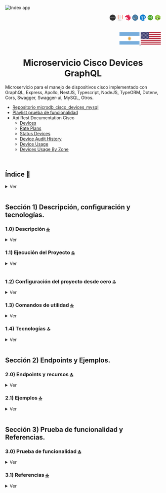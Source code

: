 ![Index app](https://github.com/andresWeitzel/Microservice_Cisco_Devices_GraphQL/blob/master/doc/assets/img/readme/graphql_microservice.jpg)

 <div align="right">
    <img width="20" height="20" src="doc/assets/icons/backend/javascript-typescript/png/express-js.png" />
    <img width="22" height="20" src="doc/assets/icons/backend/javascript-typescript/png/typeorm.png" />
    <img width="18" height="20" src="doc/assets/icons/backend/javascript-typescript/png/nestjs.png" />
    <img width="22" height="20" src="doc/assets/icons/database/png/mysql.png" />
    <img width="20" height="20" src="doc/assets/icons/backend/javascript-typescript/png/typescript.png" />
    <img width="20" height="20" src="doc/assets/icons/devops/png/swagger.png" />
    <img width="20" height="20" src="doc/assets/icons/backend/javascript-typescript/png/nodejs.png" />
</div>

<br>

<br>

<div align="right"> 
  <a href="./README.md">
    <img width="65" height="40" src="./doc/assets/translation/arg-flag.jpg" />
  </a> 
  <a href="./README.md">
    <img width="65" height="40" src="./doc/assets/translation/eeuu-flag.jpg" />
  </a> 
</div>


<div align="center">

# Microservicio Cisco Devices GraphQL

</div>

Microservicio para el manejo de dispositivos cisco implementado con GraphQL, Express, Apollo, NestJS, Typescript, NodeJS, TypeORM, Dotenv, Cors, Swagger, Swagger-ui, MySQL, Otros.

*   [Repositorio microdb\_cisco\_devices\_mysql](https://github.com/andresWeitzel/Microdb_Cisco_Devices_Mysql)
*   [Playlist prueba de funcionalidad](https://www.youtube.com/playlist?list=PLCl11UFjHurC4DVGjeTuUOID0gjVxGDd3)
*   Api Rest Documentation Cisco
    *   [Devices](https://developer.cisco.com/docs/control-center/#!devices)
    *   [Rate Plans](https://developer.cisco.com/docs/control-center/#!get-rate-plans/response-example)
    *   [Status Devices](https://pubhub.devnetcloud.com/media/control-center-sandbox/docs/Content/api/rest/get_started_rest.htm#api_sim_status)
    *   [Device Audit History](https://developer.cisco.com/docs/control-center/#!get-device-audit-history/get-device-audit-history)
    *   [Device Usage](https://developer.cisco.com/docs/control-center/#!get-device-usage/response-example)
    *   [Devices Usage By Zone](https://developer.cisco.com/docs/control-center/#!get-device-usage-by-zone/response-example)

<br>

## Índice 📜

<details>
 <summary> Ver </summary>

 <br>

### Sección 1) Descripción, configuración y tecnologías.

*   [1.0) Descripción del Proyecto.](#10-descripción-)
*   [1.1) Ejecución del Proyecto.](#11-ejecución-del-proyecto-)
*   [1.2) Configuración del proyecto desde cero](#12-configuración-del-proyecto-desde-cero-)
*   [1.3) Comandos de utilidad.](#13-comandos-de-utilidad)
*   [1.4) Tecnologías.](#14-tecnologías-)

### Sección 2) Endpoints y Ejemplos

*   [2.0) EndPoints y recursos.](#20-endpoints-y-recursos-)
*   [2.1) Ejemplos.](#21-ejemplos-)

### Sección 3) Prueba de funcionalidad y Referencias

*   [3.0) Prueba de funcionalidad.](#30-prueba-de-funcionalidad-)
*   [3.1) Referencias.](#31-referencias-)

<br>

</details>

<br>

## Sección 1) Descripción, configuración y tecnologías.

### 1.0) Descripción [🔝](#índice-)

<details>
  <summary>Ver</summary>

 <br>

### 1.0.0) Descripción General

### 1.0.1) Descripción Arquitectura y Funcionamiento

<br>

</details>

### 1.1) Ejecución del Proyecto [🔝](#índice-)

<details>
  <summary>Ver</summary>
<br>

<br>

</details>

<br>

### 1.2) Configuración del proyecto desde cero [🔝](#índice-)

<details>
  <summary>Ver</summary>

<br>

*   Creamos un entorno de trabajo a través de algún ide, luego de crear una carpeta nos posicionamos sobre la misma

```git
cd 'projectName'
```

*   Instalamos la última versión LTS de [Nodejs(v18)](https://nodejs.org/en/download)
*   Instalamos NestJS de forma global

```git
npm i -g @nestjs/cli
```

*   Creamos un proyecto Nest

```git
nest new nombreProyecto
```

*   Creamos un proyecto Nest

```git
nest new nombreProyecto
```

*   Crear un nuevo modulo sin test

```git
nest g mo moduleName --no-spec
```

*   Crear un nuevo servicio sin test

```git
nest g s moduleName --no-spec
```

*   Crear un nuevo resolver (controlador) sin test

```git
nest g co moduleName --no-spec
```

*   Podemos automatizar los archivos anteriores con graphql usando un resource( Esto creara entities,services,module, resolvers)

```git
nest g resource resourceName --no-spec
```

```git
- Seleccionamos los siguientes valores
- ? What transport layer do you use? GraphQL (code first)
- ? Would you like to generate CRUD entry points? Yes
```

*   Instalamos el plugin para [dotenv (variables de entorno)](https://www.npmjs.com/package/dotenv)

```git
npm i dotenv
```

*   Instalamos el plugin para [TypeORM](https://typeorm.io/) junto con el controlador de mysql para el mapeo de datos.

```git
npm i @nestjs/typeorm typeorm mysql2
```

*   Para el uso del orm, podemos seguir la [guía de configuración de typeorm para db](https://docs.nestjs.com/recipes/sql-typeorm).
*   Instalamos el plugin de nest con [swagger](https://docs.nestjs.com/openapi/introduction) paa la documentación de nuestra Api rest.

```git
npm i @nestjs/swagger
```

*   Instalamos el plugin [class-validator](https://www.npmjs.com/package/class-validator)  para validaciones de tipos de datos, propiedades de clases,  etc.

```git
npm i class-validator
```

*   Se resume instalación de plugins para acotar documentación. Para la totalidad de los mismos revisar `package.json`.
*   Ejecutamos la app desde terminal.

```git
npm run start:dev
```

*   Entramos a la interfaz de Gaphql por defecto para las peticiones de la Api.

```git
http://localhost:3200/graphql o http://localhost:3300/graphql
```

<br>

</details>

### 1.3) Comandos de utilidad [🔝](#índice-)

<details>
  <summary>Ver</summary>

 <br>

*   Crear un nuevo proyecto NestJs

```git
nest g projectName
```

*   Crear un nuevo modulo sin test

```git
nest g mo moduleName --no-spec
```

*   Crear un nuevo servicio sin test

```git
nest g s moduleName --no-spec
```

*   Crear un nuevo controlador sin test

```git
nest g co moduleName --no-spec
```

*   Podemos automatizar los archivos anteriores con graphql usando un resource( Esto creara entities,services,module, resolvers)

```git
nest g resource resourceName --no-spec
```

```git
- Seleccionamos los siguientes valores
- ? What transport layer do you use? GraphQL (code first)
- ? Would you like to generate CRUD entry points? Yes
```

<br>

</details>

### 1.4) Tecnologías [🔝](#índice-)

<details>
  <summary>Ver</summary>

 <br>

| **Tecnologías** | **Versión** | **Finalidad** |\
| ------------- | ------------- | ------------- |
| [NodeJS](https://nodejs.org/en/) | 14.18.1  | Librería JS |
| [NestJS](https://nestjs.com/) | ^10.0.0 | Framework de NodeJS |
| [Typescript](https://www.typescriptlang.org/) | 3.8.3  | Lenguaje con alto tipado basado en JS |
| [TypeORM](https://typeorm.io/) | ^0.3.17 | ORM |
| [Mysql](https://www.mysql.com/) | 10.1 | SGDB |
| [XAMPP](https://www.apachefriends.org/es/index.html) | 3.2.2 | Paquete de servidores |
| [Swagger](https://docs.nestjs.com/openapi/introduction) | ^7.1.2 | Documentación de Api |
| [VSC](https://code.visualstudio.com/docs) | 1.72.2  | IDE |
| [Postman](https://www.postman.com/downloads/) | 10.11  | Cliente Http |
| [CMD](https://learn.microsoft.com/en-us/windows-server/administration/windows-commands/cmd) | 10 | Símbolo del Sistema para linea de comandos |
| [Git](https://git-scm.com/downloads) | 2.29.1  | Control de Versiones |

</br>

| **Extensión** |\
| -------------  |
| Prettier - Code formatter |
| Typescript Toolbox - generate setters, getters, constrc, etc |
| Otras |

<br>

</details>

<br>

## Sección 2) Endpoints y Ejemplos.

### 2.0) Endpoints y recursos [🔝](#índice-)

<details>
  <summary>Ver</summary>

<br>

</details>

### 2.1) Ejemplos [🔝](#índice-)

<details>
  <summary>Ver</summary>
<br>

<br>

</details>

<br>

## Sección 3) Prueba de funcionalidad y Referencias.

### 3.0) Prueba de funcionalidad [🔝](#índice-)

<details>
  <summary>Ver</summary>

<br>

<br>

</details>

### 3.1) Referencias [🔝](#índice-)

<details>
  <summary>Ver</summary>

 <br>

#### GraphQL Api

*   Tutorials
    -[Api rest example](https://www.youtube.com/watch?v=geYvdbpo3cA)

#### @nestjs/graphql

*   Tutorials
    *   [Tutorial Base](https://www.youtube.com/watch?v=ms0WcT2MJg4\&t=11s)
*   Installation/tutorial
    *   [Librerías y tutorial Graphql + Nestjs](https://docs.nestjs.com/graphql/quick-start)
    *   [Tipos de datos](https://graphql.org/learn/schema/)
    *   [Paginados y filtros](https://github.com/Adrinalin4ik/Nestjs-Graphql-Tools)
    *   [Argumentos/parametros/query params](https://the-guild.dev/graphql/yoga-server/tutorial/advanced/03-advanced-sorting)
    *   [Argumentos](https://ru-nestjs-docs.netlify.app/graphql/resolvers-map)

#### Nestjs

*   Videotutorials
    *   [Videotutorial base](https://www.youtube.com/watch?v=W4_oH3anYHU)
    *   [Videotutorial Typeorm](https://www.youtube.com/watch?v=JaTbzPcyiOE)
    *   [Mastering Nest.js](https://www.youtube.com/playlist?list=PLkZU2rKh1mT-3VvYvGCdRVCCJ5lCtOKED)
*   Topics
    *   [Using async and promises](https://subscription.packtpub.com/book/programming/9781800204737/10/ch10lvl1sec89/asynchronous-handlers)
    *   [Query parameters and parameters](https://stackoverflow.com/questions/54958244/how-to-use-query-parameters-in-nest-js)
    *   [Using query parameters](https://dev.to/nandhakumar/nest-js-tutorial-3-query-route-params-3gi4)
    *   [Autovalidation in NestJS](https://docs.nestjs.com/techniques/validation)

#### Typeorm

*   Relations
    *   [Typeorm Relationships with cascade](https://stackoverflow.com/questions/55098023/typeorm-cascade-option-cascade-ondelete-onupdate)
    *   [Using Foreign keys tutorial](https://leoromanovsky.medium.com/a-blog-without-an-author-typeorm-creates-confusion-with-required-columns-and-optional-foreign-keys-1a3f932d4e67)
    *   [Using Foreign keys stackoverflow](https://stackoverflow.com/questions/68556933/typeorm-insert-foreign-key-by-string)
    *   [Using Providers with Nestjs](https://docs.nestjs.com/recipes/sql-typeorm)
*   Methods
    *   [findOne, find, filter,etc](https://desarrolloweb.com/articulos/metodo-find-repositorios-typeorm)
    *   [Check pagination,etc](https://stackoverflow.com/questions/53922503/how-to-implement-pagination-in-nestjs-with-typeorm)
    *   [Rest Methods](https://docs.nestjs.com/techniques/database)

#### Api example code

*   [Ap rest graphql+typeorm+nestjs](https://blog.logrocket.com/how-to-build-a-graphql-api-with-nestjs/)
*   [Api completa MVC (CHECK)](https://github.com/amitavdevzone/nest-js-quiz-manager/tree/master)
*   [Api example tutorial](https://stackabuse.com/guide-to-nestjs-building-a-rest-api-with-nest-and-node/)
*   [Nestjs Rest example code](https://github.com/hantsy/nestjs-rest-sample/blob/master/docs/guide.md)
*   [OFICIAL CRUD NESTJS](https://docs.nestjs.com/recipes/crud-generator)

#### OpenApi and Swagger

*   [Code settings](https://docs.nestjs.com/openapi/introduction)
*   [Code example](https://github.com/nestjs/nest/blob/master/sample/11-swagger/src/cats/entities/cat.entity.ts)

#### Librerías

*   [Validación de campos](https://www.npmjs.com/package/node-input-validator)
*   [Validación de propiedades de clases](https://www.npmjs.com/package/class-validator)
*   [Variables de entorno con dotenv typescript](https://medium.com/@glasshost/define-types-for-process-env-in-typescript-c89b3c8ffbb2)

<br>

</details>
